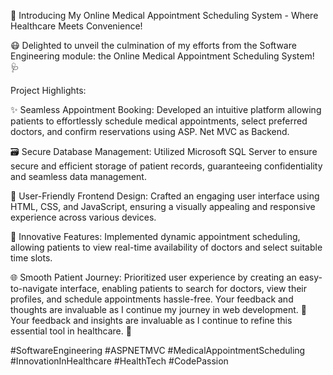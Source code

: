 🏥 Introducing My Online Medical Appointment Scheduling System - Where Healthcare Meets Convenience!

😷 Delighted to unveil the culmination of my efforts from the Software Engineering module: the Online Medical Appointment Scheduling System! 🩺

Project Highlights:

✨ Seamless Appointment Booking: Developed an intuitive platform allowing patients to effortlessly schedule medical appointments, select preferred doctors, and confirm reservations using ASP. Net MVC as Backend.

🗃️ Secure Database Management: Utilized Microsoft SQL Server to ensure secure and efficient storage of patient records, guaranteeing confidentiality and seamless data management.

🎨 User-Friendly Frontend Design: Crafted an engaging user interface using HTML, CSS, and JavaScript, ensuring a visually appealing and responsive experience across various devices.

🚀 Innovative Features: Implemented dynamic appointment scheduling, allowing patients to view real-time availability of doctors and select suitable time slots.

🌐 Smooth Patient Journey: Prioritized user experience by creating an easy-to-navigate interface, enabling patients to search for doctors, view their profiles, and schedule appointments hassle-free.
Your feedback and thoughts are invaluable as I continue my journey in web development. 🌟Your feedback and insights are invaluable as I continue to refine this essential tool in healthcare. 🌟

#SoftwareEngineering #ASPNETMVC #MedicalAppointmentScheduling #InnovationInHealthcare #HealthTech #CodePassion
